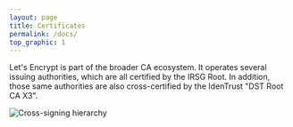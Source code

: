 ```yaml
---
layout: page
title: Certificates
permalink: /docs/
top_graphic: 1
---
```


Let's Encrypt is part of the broader CA ecosystem.  It operates
several issuing authorities, which are all certified by the IRSG Root.
In addition, those same authorities are also cross-certified by the
IdenTrust "DST Root CA X3".

<div class="cert-hierarchy">
<img alt="Cross-signing hierarchy"
     src="index.svg"/>
</div>
